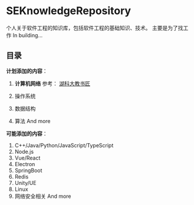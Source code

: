 # SEKnowledgeRepository

个人关于软件工程的知识库，包括软件工程的基础知识、技术。
主要是为了找工作
In building...

## 目录

**计划添加的内容**：

1. **计算机网络**
参考：
[湖科大教书匠](https://www.bilibili.com/video/BV1c4411d7jb)

2. 操作系统
3. 数据结构
4. 算法
And more

**可能添加的内容**：

1. C++/Java/Python/JavaScript/TypeScript
2. Node.js
3. Vue/React
4. Electron
5. SpringBoot
6. Redis
7. Unity/UE
8. Linux
9. 网络安全相关
And more
